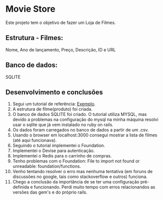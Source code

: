 # Movie Store

Este projeto tem o objetivo de fazer um Loja de Filmes.

## Estrutura - Filmes:
Nome, Ano de lançamento, Preço, Descrição, ID e URL

## Banco de dados:
SQLITE

## Desenvolvimento e conclusões
1) Segui um tutorial de referência: [Exemplo](https://www.sitepoint.com/build-online-store-rails/).
2) A estrutura de filme(produto) foi criada. 
3) O banco de dados SQLITE foi criado. O tutorial utiliza MYSQL, mas devido a problemas na configuração do mysql na minha máquina resolvi usar o sqlite que já vem instalado no ruby on rails.
4) Os dados foram carregados no banco de dados a partir de um .csv. 
5) Usando o browser em localhost:3000 consegui mostrar a lista de filmes (até aqui funcionava).
6) Seguindo o tutorial implementei o Foundation.
7) Implementei o Devise para autenticação.
8) Implementei o Redis para o carrinho de compras.
9) Tenho problemas com o Foundation: File to import not found or unreadable: foundation/functions.
10) Venho tentando resolver o erro mas nenhuma tentativa (em foruns de discussões no google, tais como stackoverflow e outros) funciona.
11) Chego a conclusão da importância de se ter uma configuração pré-definida e funcionando. Perdi muito tempo com erros relacionandos as versões das gem's e do próprio rails.























